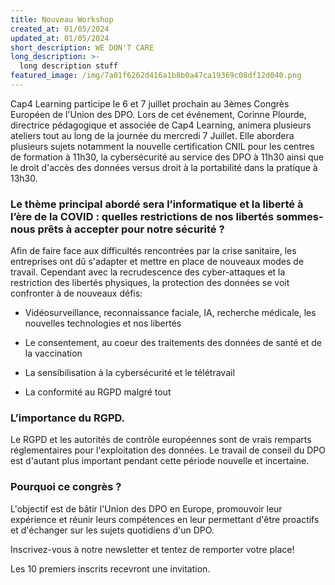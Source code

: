 ```yaml
---
title: Nouveau Workshop
created_at: 01/05/2024
updated_at: 01/05/2024
short_description: WE DON'T CARE
long_description: >- 
  long description stuff
featured_image: /img/7a01f6262d416a1b8b0a47ca19369c08df12d040.png
---
```


Cap4 Learning participe le 6 et 7 juillet prochain au 3èmes Congrès Européen
de l'Union des DPO. Lors de cet événement, Corinne Plourde, directrice
pédagogique et associée de Cap4 Learning, animera plusieurs ateliers tout au
long de la journée du mercredi 7 Juillet. Elle abordera plusieurs sujets
notamment la nouvelle certification CNIL pour les centres de formation à
11h30, la cybersécurité au service des DPO à 11h30 ainsi que le droit d'accès
des données versus droit à la portabilité dans la pratique à 13h30.


### Le thème principal abordé sera l’informatique et la liberté à l’ère de la COVID : quelles restrictions de nos libertés sommes-nous prêts à accepter pour notre sécurité ?


Afin de faire face aux difficultés rencontrées par la crise sanitaire, les entreprises ont dû s'adapter et mettre en place de nouveaux modes de travail. Cependant avec la recrudescence des cyber-attaques et la restriction des libertés physiques, la protection des données se voit confronter à de nouveaux défis:


* Vidéosurveillance, reconnaissance faciale, IA, recherche médicale, les nouvelles technologies et nos libertés

* Le consentement, au coeur des traitements des données de santé et de la vaccination

* La sensibilisation à la cybersécurité et le télétravail

* La conformité au RGPD malgré tout


### L’importance du RGPD.


Le RGPD et les autorités de contrôle européennes sont de vrais remparts réglementaires pour l'exploitation des données. Le travail de conseil du DPO est d'autant plus important pendant cette période nouvelle et incertaine.


### Pourquoi ce congrès ?


L'objectif est de bâtir l'Union des DPO en Europe, promouvoir leur expérience et réunir leurs compétences en leur permettant d'être proactifs et d'échanger sur les sujets quotidiens d'un DPO.


Inscrivez-vous à notre newsletter et tentez de remporter votre place! 


Les 10 premiers inscrits recevront une invitation.